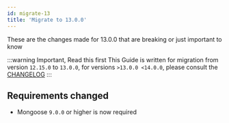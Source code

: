 ```yaml
---
id: migrate-13
title: 'Migrate to 13.0.0'
---
```


These are the changes made for 13.0.0 that are breaking or just important to know

:::warning Important, Read this first
This Guide is written for migration from version `12.15.0` to `13.0.0`, for versions `>13.0.0 <14.0.0`, please consult the [CHANGELOG](https://github.com/typegoose/typegoose/blob/master/CHANGELOG.md)
:::

## Requirements changed

- Mongoose `9.0.0` or higher is now required
<!-- - Typescript `5.2` or higher is now required to be used -->
<!-- - NodeJS 16 is now the lowest supported nodejs version -->

<!-- ## TSConfig Target is now `es2021`

The `tsconfig` target has been changed to `es2021`, which also makes the ouput incompatible with anything before NodeJS 16.  
This was changed because it outputs less polyfills and makes debugging easier (also bundle size is *slightly* lower) -->
